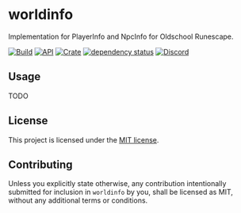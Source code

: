 # worldinfo

Implementation for PlayerInfo and NpcInfo for Oldschool Runescape.

[![Build](https://github.com/runecore/worldinfo/workflows/build/badge.svg)](https://github.com/runecore/worldinfo)
[![API](https://docs.rs/worldinfo/badge.svg)](https://docs.rs/worldinfo)
[![Crate](https://img.shields.io/crates/v/worldinfo)](https://crates.io/crates/worldinfo)
[![dependency status](https://deps.rs/repo/github/runecore/worldinfo/status.svg)](https://deps.rs/repo/github/runecore/worldinfo)
[![Discord](https://img.shields.io/discord/926860365873184768?color=5865F2)](https://discord.gg/CcTa7TZfSc)

## Usage

TODO

## License

This project is licensed under the [MIT license](license-mit).

## Contributing

Unless you explicitly state otherwise, any contribution intentionally submitted for inclusion in `worldinfo` by you, shall be licensed as MIT, without any additional terms or conditions.
